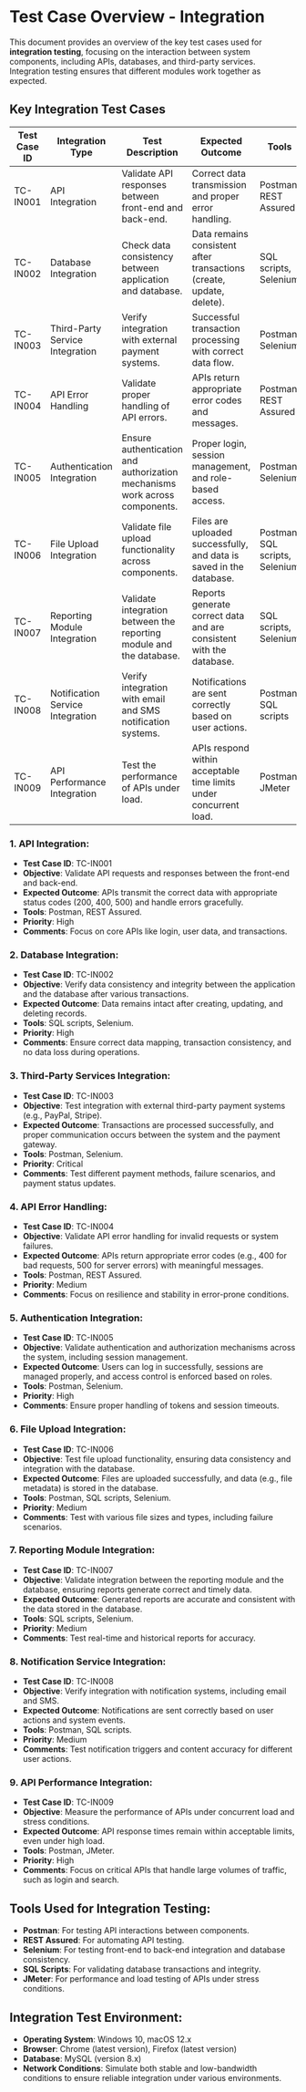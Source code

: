 # Test Case Overview - Integration

This document provides an overview of the key test cases used for **integration testing**, focusing on the interaction between system components, including APIs, databases, and third-party services. Integration testing ensures that different modules work together as expected.

## Key Integration Test Cases

| **Test Case ID** | **Integration Type**        | **Test Description**                                     | **Expected Outcome**                                        | **Tools**               | **Priority** | **Comments**                                  |
|------------------|-----------------------------|----------------------------------------------------------|-------------------------------------------------------------|-------------------------|--------------|------------------------------------------------|
| TC-IN001         | API Integration             | Validate API responses between front-end and back-end.    | Correct data transmission and proper error handling.         | Postman, REST Assured    | High         | Focus on key APIs (e.g., login, user data).    |
| TC-IN002         | Database Integration        | Check data consistency between application and database.  | Data remains consistent after transactions (create, update, delete). | SQL scripts, Selenium    | High         | Validate data integrity across all CRUD operations. |
| TC-IN003         | Third-Party Service Integration | Verify integration with external payment systems.          | Successful transaction processing with correct data flow.    | Postman, Selenium        | Critical     | Test different payment methods and scenarios.  |
| TC-IN004         | API Error Handling          | Validate proper handling of API errors.                   | APIs return appropriate error codes and messages.            | Postman, REST Assured    | Medium       | Focus on API robustness and stability.         |
| TC-IN005         | Authentication Integration  | Ensure authentication and authorization mechanisms work across components. | Proper login, session management, and role-based access.     | Postman, Selenium        | High         | Validate token-based authentication and session timeout. |
| TC-IN006         | File Upload Integration     | Validate file upload functionality across components.     | Files are uploaded successfully, and data is saved in the database. | Postman, SQL scripts, Selenium | Medium       | Test with different file sizes and types.      |
| TC-IN007         | Reporting Module Integration| Validate integration between the reporting module and the database. | Reports generate correct data and are consistent with the database. | SQL scripts, Selenium    | Medium       | Test real-time data reporting and historical reports. |
| TC-IN008         | Notification Service Integration | Verify integration with email and SMS notification systems. | Notifications are sent correctly based on user actions.      | Postman, SQL scripts     | Medium       | Test different triggers for notifications.     |
| TC-IN009         | API Performance Integration | Test the performance of APIs under load.                  | APIs respond within acceptable time limits under concurrent load. | Postman, JMeter          | High         | Performance testing under stress conditions.   |

### 1. **API Integration**:
   - **Test Case ID**: TC-IN001
   - **Objective**: Validate API requests and responses between the front-end and back-end.
   - **Expected Outcome**: APIs transmit the correct data with appropriate status codes (200, 400, 500) and handle errors gracefully.
   - **Tools**: Postman, REST Assured.
   - **Priority**: High
   - **Comments**: Focus on core APIs like login, user data, and transactions.

### 2. **Database Integration**:
   - **Test Case ID**: TC-IN002
   - **Objective**: Verify data consistency and integrity between the application and the database after various transactions.
   - **Expected Outcome**: Data remains intact after creating, updating, and deleting records.
   - **Tools**: SQL scripts, Selenium.
   - **Priority**: High
   - **Comments**: Ensure correct data mapping, transaction consistency, and no data loss during operations.

### 3. **Third-Party Services Integration**:
   - **Test Case ID**: TC-IN003
   - **Objective**: Test integration with external third-party payment systems (e.g., PayPal, Stripe).
   - **Expected Outcome**: Transactions are processed successfully, and proper communication occurs between the system and the payment gateway.
   - **Tools**: Postman, Selenium.
   - **Priority**: Critical
   - **Comments**: Test different payment methods, failure scenarios, and payment status updates.

### 4. **API Error Handling**:
   - **Test Case ID**: TC-IN004
   - **Objective**: Validate API error handling for invalid requests or system failures.
   - **Expected Outcome**: APIs return appropriate error codes (e.g., 400 for bad requests, 500 for server errors) with meaningful messages.
   - **Tools**: Postman, REST Assured.
   - **Priority**: Medium
   - **Comments**: Focus on resilience and stability in error-prone conditions.

### 5. **Authentication Integration**:
   - **Test Case ID**: TC-IN005
   - **Objective**: Validate authentication and authorization mechanisms across the system, including session management.
   - **Expected Outcome**: Users can log in successfully, sessions are managed properly, and access control is enforced based on roles.
   - **Tools**: Postman, Selenium.
   - **Priority**: High
   - **Comments**: Ensure proper handling of tokens and session timeouts.

### 6. **File Upload Integration**:
   - **Test Case ID**: TC-IN006
   - **Objective**: Test file upload functionality, ensuring data consistency and integration with the database.
   - **Expected Outcome**: Files are uploaded successfully, and data (e.g., file metadata) is stored in the database.
   - **Tools**: Postman, SQL scripts, Selenium.
   - **Priority**: Medium
   - **Comments**: Test with various file sizes and types, including failure scenarios.

### 7. **Reporting Module Integration**:
   - **Test Case ID**: TC-IN007
   - **Objective**: Validate integration between the reporting module and the database, ensuring reports generate correct and timely data.
   - **Expected Outcome**: Generated reports are accurate and consistent with the data stored in the database.
   - **Tools**: SQL scripts, Selenium.
   - **Priority**: Medium
   - **Comments**: Test real-time and historical reports for accuracy.

### 8. **Notification Service Integration**:
   - **Test Case ID**: TC-IN008
   - **Objective**: Verify integration with notification systems, including email and SMS.
   - **Expected Outcome**: Notifications are sent correctly based on user actions and system events.
   - **Tools**: Postman, SQL scripts.
   - **Priority**: Medium
   - **Comments**: Test notification triggers and content accuracy for different user actions.

### 9. **API Performance Integration**:
   - **Test Case ID**: TC-IN009
   - **Objective**: Measure the performance of APIs under concurrent load and stress conditions.
   - **Expected Outcome**: API response times remain within acceptable limits, even under high load.
   - **Tools**: Postman, JMeter.
   - **Priority**: High
   - **Comments**: Focus on critical APIs that handle large volumes of traffic, such as login and search.

## Tools Used for Integration Testing:
- **Postman**: For testing API interactions between components.
- **REST Assured**: For automating API testing.
- **Selenium**: For testing front-end to back-end integration and database consistency.
- **SQL Scripts**: For validating database transactions and integrity.
- **JMeter**: For performance and load testing of APIs under stress conditions.

## Integration Test Environment:
- **Operating System**: Windows 10, macOS 12.x
- **Browser**: Chrome (latest version), Firefox (latest version)
- **Database**: MySQL (version 8.x)
- **Network Conditions**: Simulate both stable and low-bandwidth conditions to ensure reliable integration under various environments.
